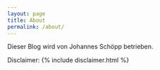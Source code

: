 ```yaml
---
layout: page
title: About
permalink: /about/
---
```


Dieser Blog wird von
Johannes Schöpp
betrieben.

Disclaimer:
{% include disclaimer.html %}